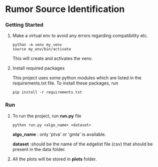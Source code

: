# Rumor Source Identification

### Getting Started
1. Make a virtual env to avoid any errors regarding compatibility etc.
    ```
    python -m venv my_venv
    source my_env/bin/activate
    ```
    This will create and activates the venv.

2. Install required packages

    This project uses some python modules which are listed in the requirements.txt file.
    To install these packages, run
    ```
    pip install -r requirements.txt
    ```
### Run
1. To run the project, run **run.py** file
    ```
    python run.py <algo_name> <dataset>
    ```
    **algo_name** : only 'ptva' or 'gmla' is available.
    
    **dataset** :should be the name of the edgelist file (csv) that should be present in the data folder.

2. All the plots will be stored in **plots** folder.